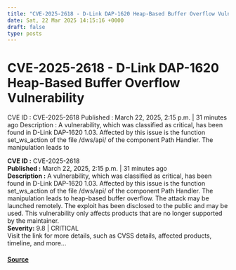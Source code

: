 ```yaml
---
title: "CVE-2025-2618 - D-Link DAP-1620 Heap-Based Buffer Overflow Vulnerability"
date: Sat, 22 Mar 2025 14:15:16 +0000
draft: false
type: posts
---
```

# CVE-2025-2618 - D-Link DAP-1620 Heap-Based Buffer Overflow Vulnerability





 CVE ID : CVE-2025-2618 Published : March 22, 2025, 2:15 p.m. | 31 minutes ago Description : A vulnerability, which was classified as critical, has been found in D-Link DAP-1620 1.03. Affected by this issue is the function set_ws_action of the file /dws/api/ of the component Path Handler. The manipulation leads to

**CVE ID :** CVE-2025-2618  
**Published :** March 22, 2025, 2:15 p.m. | 31 minutes ago  
**Description :** A vulnerability, which was classified as critical, has been found in D-Link DAP-1620 1.03. Affected by this issue is the function set\_ws\_action of the file /dws/api/ of the component Path Handler. The manipulation leads to heap-based buffer overflow. The attack may be launched remotely. The exploit has been disclosed to the public and may be used. This vulnerability only affects products that are no longer supported by the maintainer.  
**Severity:** 9.8 | CRITICAL  
Visit the link for more details, such as CVSS details, affected products, timeline, and more...

#### [Source](https://cvefeed.io/vuln/detail/CVE-2025-2618)

